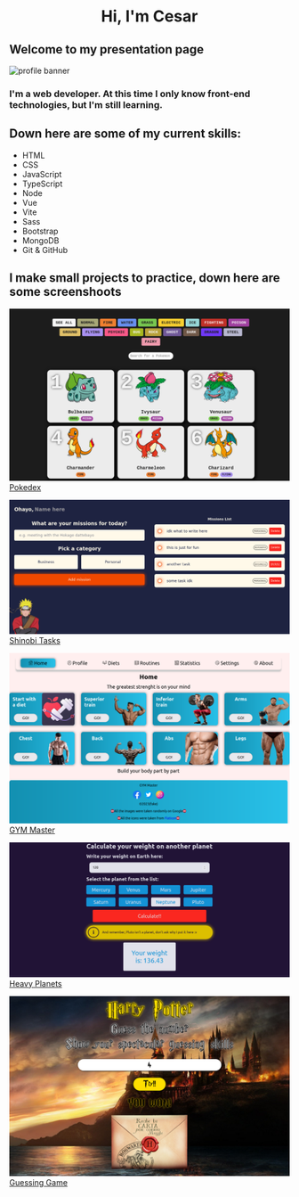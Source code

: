 <h1 align="center">Hi, I'm Cesar</h1>
<h2 allign="center">Welcome to my presentation page</h2>

<img src="https://img.freepik.com/vector-premium/banner-colorido-manos-trabajando-computadora-diferentes-aparatos-electronicos-dispositivos-simbolos-programacion-desarrollo-software-codificacion-programas_198278-4192.jpg" alt="profile banner"/>

### I'm a web developer. At this time I only know front-end technologies, but I'm still learning.

## Down here are some of my current skills:

- HTML
- CSS
- JavaScript
- TypeScript
- Node
- Vue
- Vite
- Sass
- Bootstrap
- MongoDB
- Git & GitHub

## I make small projects to practice, down here are some screenshoots

![pokedex](./public/pokedex/desktop-view.png)
[Pokedex](https://github.com/CesarSullen/pokedex/)

![shinobi tasks banner](./public/shinobi-tasks/desktop-view.png)
[Shinobi Tasks](https://github.com/CesarSullen/shinobi-tasks/)

![gym master banner](./public/gym-master/desktop-view.png)
[GYM Master](https://github.com/CesarSullen/gym-master/)

![heavy planets banner](./public/heavy-planets/desktop-view.png)
[Heavy Planets](https://github.com/CesarSullen/heavy-planets)

![guessing game banner](./public/guessing-game/desktop-view.png)
[Guessing Game](https://github.com/CesarSullen/guessing-game/)
